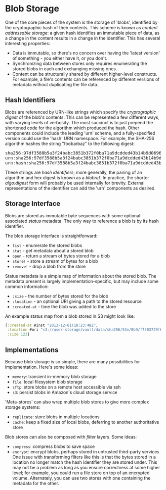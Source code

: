 # Blob Storage

One of the core pieces of the system is the storage of 'blobs', identified by
the cryptographic hash of their contents. This scheme is known as _content
addressable storage_: a given hash identifies an immutable piece of data, as a
change in the content results in a change in the identifier. This has several
interesting properties:
- Data is immutable, so there's no concern over having the 'latest version' of
  something - you either have it, or you don't.
- Synchronizing data between stores only requires enumerating the stored blobs
  in each and exchanging missing ones.
- Content can be structurally shared by different higher-level constructs. For
  example, a file's contents can be referenced by different versions of
  metadata without duplicating the file data.

## Hash Identifiers

Blobs are referenced by URN-like strings which specify the _cryptographic
digest_ of the blob's contents. This can be represented a few different ways,
with varying levels of verbosity.  The most succinct is to just prepend the
shortened code for the algorithm which produced the hash. Other components could
include the leading 'urn' scheme, and a fully-specified version could use the
'hash' URN namespace. For example, the SHA-256 algorithm hashes the string
"foobarbaz" to the following digest:

<pre>
sha256:97df3588b5a3f24babc3851b372f0ba71a9dcdded43b14b9d06961bfc1707d9d
urn:sha256:97df3588b5a3f24babc3851b372f0ba71a9dcdded43b14b9d06961bfc1707d9d
urn:hash:sha256:97df3588b5a3f24babc3851b372f0ba71a9dcdded43b14b9d06961bfc1707d9d
</pre>

These strings are _hash identifiers_; more generally, the pairing of an algorithm
and hex digest is known as a _blobref_. In practice, the shorter _algo:digest_
form will probably be used internally for brevity. External representations of
the identifier can add the 'urn' components as desired.

## Storage Interface

Blobs are stored as immutable byte sequences with some optional associated
_status_ metadata. The only way to reference a blob is by its hash identifier.

The blob storage interface is straightforward:
- `list` - enumerate the stored blobs
- `stat` - get metadata about a stored blob
- `open` - return a stream of bytes stored for a blob
- `store!` - store a stream of bytes for a blob
- `remove!` - drop a blob from the store

Status metadata is a simple map of information about the stored blob. The
metadata present is largely implementation-specific, but may include some
common information:
- `:size` - the number of bytes stored for the blob
- `:location` - an optional URI giving a path to the stored resource
- `:created-at` - time the blob was added to the store

An example status map from a blob stored in S3 might look like:

```clojure
{:created-at #inst "2013-12-01T18:23:48Z",
 :location #uri "s3://user-storage/vault/data/sha256/53e/0b9/f7503729f698174615666322f00f916cceb4518e8e1c6f373e53b56180",
 :size 123}
```

## Implementations

Because blob storage is so simple, there are many possibilities for
implementation. Here's some ideas:
- `memory`: transient in-memory blob storage
- `file`: local filesystem blob storage
- `sftp`: store blobs on a remote host accessible via ssh
- `s3`: persist blobs in Amazon's cloud storage service

'Meta-stores' can also wrap multiple blob stores to give more complex storage
systems:
- `replicate`: store blobs in multiple locations
- `cache`: keep a fixed size of local blobs, deferring to another authoritative store

Blob stores can also be composed with _filter_ layers. Some ideas:
- `compress`: compress blobs to save space
- `encrypt`: encrypt blobs, perhaps stored in untrusted third-party services
One issue with transforming filters like this is that the bytes stored in a
location no longer match the hash identifier they are stored under. This may not
be a problem as long as you ensure correctness at some higher level; for
example, you could run a file store on top of an encrypted volume. Alternately,
you can use two stores with one containing the metadata for the other.
